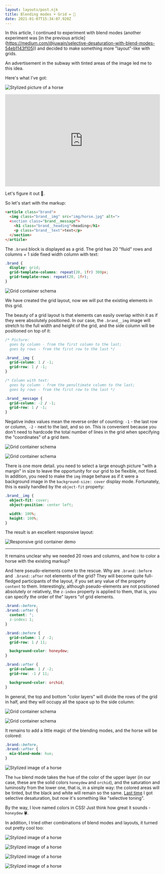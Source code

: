 ```yaml
---
layout: layouts/post.njk
title: Blending modes + Grid = 🖤
date: 2021-01-07T15:34:07.920Z
---
```

In this article, I continued to experiment with blend modes (another experiment was [in the previous article] (https://medium.com/@juwain/selective-desaturation-with-blend-modes-54eb1143f105)) and decided to make something more "layout"-like with grids.

An advertisement in the subway with tinted areas of the image led me to this idea.

Here's what I've got:

![Stylized picture of a horse](/images/1-uik4w-qsklevjrxwhvb2ew.png "Stylized picture of a horse")

<iframe height="300" style="width: 100%;" scrolling="no" title="Blend modes + grids = ❤️" src="https://codepen.io/juwain/embed/preview/xWQYXj?height=300&theme-id=9939&default-tab=result" frameborder="no" loading="lazy" allowtransparency="true" allowfullscreen="true">
  See the Pen <a href='https://codepen.io/juwain/pen/xWQYXj'>Blend modes + grids = ❤️</a> by juwain
  (<a href='https://codepen.io/juwain'>@juwain</a>) on <a href='https://codepen.io'>CodePen</a>.
</iframe>

Let's figure it out 🦄.

So let's start with the markup:

```html
<article class="brand">
  <img class="brand__img" src="img/horse.jpg" alt=">
  <section class="brand__message">
    <h1 class="brand__heading">heading</h1>
    <p class="brand__text">text</p>
  </section>
</article>
```

The `.brand` block is displayed as a grid. The grid has 20 "fluid" rows and columns + 1 side fixed width column with text:

```css
.brand {
  display: grid;
  grid-template-columns: repeat(20, 1fr) 300px;
  grid-template-rows: repeat(20, 1fr);
}
```

![Grid container schema](/images/1-rrgvefg99fohm2jmz8owpw.png "Grid container schema")

We have created the grid layout, now we will put the existing elements in this grid.

The beauty of a grid layout is that elements can easily overlap within it as if they were absolutely positioned. In our case, the `.brand__img` image will stretch to the full width and height of the grid, and the side column will be positioned on top of it:

```css
/* Picture:
  goes by column - from the first column to the last;
  goes by rows - from the first row to the last */

.brand__img {
  grid-column: 1 / -1;
  grid-row: 1 / -1;
}

/* Column with text:
  goes by column - from the penultimate column to the last;
  goes by rows - from the first row to the last */

.brand__message {
  grid-column: -2 / -1;
  grid-row: 1 / -1;
}
```

Negative index values mean the reverse order of counting: `-1` - the last row or column,` -2` - next to the last, and so on. This is convenient because you don't need to hardcode the total number of lines in the grid when specifying the "coordinates" of a grid item.

![Grid container schema](/images/1-ixusysswrzwew3fcr8kia.png "Grid container schema")

![Grid container schema](/images/1-fporvn8iofyobaifwncvva.png "Grid container schema")

There is one more detail. you need to select a large enough picture "with a margin" in size to leave the opportunity for our grid to be flexible, not fixed. In addition, you need to make the `img` image behave as if it were a background image in the `background-size: cover` display mode. Fortunately, this is easily handled by the `object-fit` property:

```css
.brand__img {
  object-fit: cover;
  object-position: center left;

  width: 100%;
  height: 100%;
}
```

The result is an excellent responsive layout:

![Responsive grid container demo](/images/1-kl2in55agnjbvozrxwohna.gif "Responsive grid container demo")

---

It remains unclear why we needed 20 rows and columns, and how to color a horse with the existing markup?

And here pseudo-elements come to the rescue. Why are `.brand::before` and` .brand::after` not elements of the grid? They will become quite full-fledged participants of the layout, if you set any value of the property `content` to them. Interestingly, although pseudo-elements are not positioned absolutely or relatively, the `z-index` property is applied to them, that is, you can specify the order of the" layers "of grid elements.

```css
.brand::before,
.brand::after {
  content: ";
  z-index: 1;
}

.brand::before {
  grid-column: 1 / -2;
  grid-row: 1 / 11;

  background-color: honeydew;
}

.brand::after {
  grid-column: 1 / -2;
  grid-row: -1 / 11;

  background-color: orchid;
}
```

In general, the top and bottom "color layers" will divide the rows of the grid in half, and they will occupy all the space up to the side column:

![Grid container schema](/images/1-z9x0-dahj17vvkbr97absa.png "Grid container schema")

![Grid container schema](/images/1-oj2utlgegk5k0fi-1-qmyw.png "Grid container schema")

It remains to add a little magic of the blending modes, and the horse will be colored:

```css
.brand::before,
.brand::after {
  mix-blend-mode: hue;
}
```

![Stylized image of a horse](/images/1-uik4w-qsklevjrxwhvb2ew.png "Stylized image of a horse")

The `hue` blend mode takes the hue of the color of the upper layer (in our case, these are the solid colors `honeydew` and `orchid`), and the saturation and luminosity from the lower one, that is, in a simple way: the colored areas will be tinted, but the black and white will remain so the same. [Last time](https://medium.com/@juwain/selective-desaturation-with-blend-modes-54eb1143f105) I got selective desaturation, but now it's something like "selective toning".

By the way, I love named colors in CSS! Just think how great it sounds - `honeydew` 🍀.

In addition, I tried other combinations of blend modes and layouts, it turned out pretty cool too:

![Stylized image of a horse](/images/1-b9uclpu0q2krv_ybgs4maw.png "Stylized image of a horse")

![Stylized image of a horse](/images/1-eaki6r56jqijre5jnqcrbg.png "Stylized image of a horse")

![Stylized image of a horse](/images/1-ldqafulmngzx_-a-pek0zw.png "Stylized image of a horse")

![Stylized image of a horse](/images/1-9t3rltz5ahjouz8ik-7xrw.png "Stylized image of a horse")
